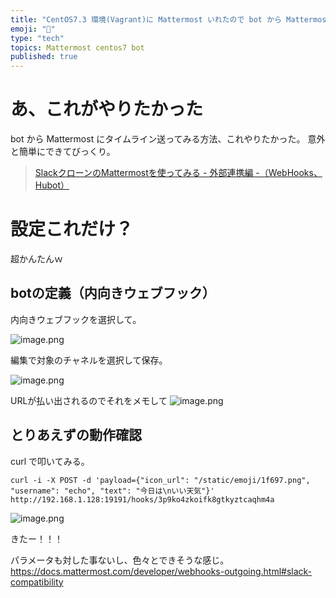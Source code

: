 ```yaml
---
title: "CentOS7.3 環境(Vagrant)に Mattermost いれたので bot から Mattermost にタイムラインしてみる（Incoming WebHooks）　その２"
emoji: "📝"
type: "tech"
topics: Mattermost centos7 bot
published: true
---
```


# あ、これがやりたかった
bot から Mattermost にタイムライン送ってみる方法、これやりたかった。
意外と簡単にできてびっくり。

> [SlackクローンのMattermostを使ってみる - 外部連携編 -（WebHooks、Hubot）](http://qiita.com/terukizm/items/4524249dd7f1298fdc06)

# 設定これだけ？
超かんたんｗ

## botの定義（内向きウェブフック）
内向きウェブフックを選択して。

![image.png](https://qiita-image-store.s3.amazonaws.com/0/44540/5ab96281-0f8f-23ad-9f46-72861bd2aa79.png)

編集で対象のチャネルを選択して保存。

![image.png](https://qiita-image-store.s3.amazonaws.com/0/44540/56e89d8c-f567-6c9c-5c82-7b1e0c4bc723.png)

URLが払い出されるのでそれをメモして
![image.png](https://qiita-image-store.s3.amazonaws.com/0/44540/9fff105a-ba8c-5314-ae52-af8e8417f863.png)

## とりあえずの動作確認
curl で叩いてみる。

```bash:
curl -i -X POST -d 'payload={"icon_url": "/static/emoji/1f697.png", "username": "echo", "text": "今日は\nいい天気"}' http://192.168.1.128:19191/hooks/3p9ko4zkoifk8gtkyztcaqhm4a
```

![image.png](https://qiita-image-store.s3.amazonaws.com/0/44540/20a7a00e-c371-fb18-99be-db47b7c7ddc0.png)

きたー！！！

パラメータも対した事ないし、色々とできそうな感じ。
https://docs.mattermost.com/developer/webhooks-outgoing.html#slack-compatibility


